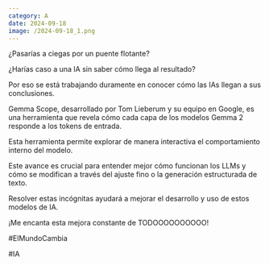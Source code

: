 ```yaml
--- 
category: A 
date: 2024-09-18 
image: /2024-09-18_1.png 
--- 
```


¿Pasarías a ciegas por un puente flotante?

¿Harías caso a una IA sin saber cómo llega al resultado?

Por eso se está trabajando duramente en conocer cómo las IAs llegan a sus conclusiones. 

Gemma Scope, desarrollado por Tom Lieberum y su equipo en Google, es una herramienta que revela cómo cada capa de los modelos Gemma 2 responde a los tokens de entrada. 

Esta herramienta permite explorar de manera interactiva el comportamiento interno del modelo.

Este avance es crucial para entender mejor cómo funcionan los LLMs y cómo se modifican a través del ajuste fino o la generación estructurada de texto. 

Resolver estas incógnitas ayudará a mejorar el desarrollo y uso de estos modelos de IA.

¡Me encanta esta mejora constante de TODOOOOOOOOOO!

#ElMundoCambia

#IA